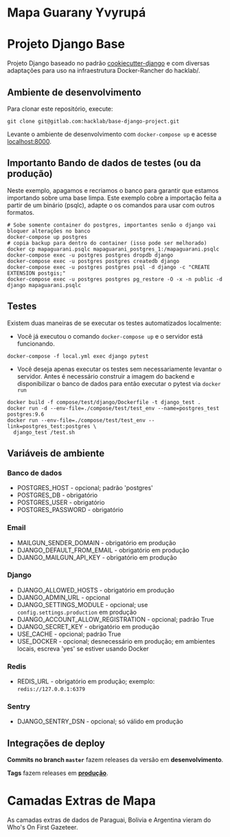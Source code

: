 # Mapa Guarany Yvyrupá

# Projeto Django Base

Projeto Django baseado no padrão [cookiecutter-django](http://cookiecutter-django.readthedocs.io/en/latest) e com diversas adaptações para uso na infraestrutura Docker-Rancher do hacklab/.

## Ambiente de desenvolvimento

Para clonar este repositório, execute:

`git clone git@gitlab.com:hacklab/base-django-project.git`

Levante o ambiente de desenvolvimento com `docker-compose up` e acesse [localhost:8000](http://localhost:8000).

## Importanto Bando de dados de testes (ou da produção)

Neste exemplo, apagamos e recriamos o banco para garantir que estamos importando sobre uma base limpa.
Este exemplo cobre a importação feita a partir de um binário (psqlc), adapte o os comandos para usar com outros formatos.

```
# Sobe somente container do postgres, importantes senão o django vai bloquer alterações no banco
docker-compose up postgres
# copia backup para dentro do container (isso pode ser melhorado)
docker cp mapaguarani.psqlc mapaguarani_postgres_1:/mapaguarani.psqlc
docker-compose exec -u postgres postgres dropdb django
docker-compose exec -u postgres postgres createdb django
docker-compose exec -u postgres postgres psql -d django -c "CREATE EXTENSION postgis;"
docker-compose exec -u postgres postgres pg_restore -O -x -n public -d django mapaguarani.psqlc
```

## Testes

Existem duas maneiras de se executar os testes automatizados localmente:

- Você já executou o comando `docker-compose up` e o servidor está funcionando.

```
docker-compose -f local.yml exec django pytest
```

- Você deseja apenas executar os testes sem necessariamente levantar o servidor. Antes é necessário construir a imagem do backend e disponibilizar o banco de dados para então executar o pytest via `docker run`

```
docker build -f compose/test/django/Dockerfile -t django_test .
docker run -d --env-file=./compose/test/test_env --name=postgres_test postgres:9.6
docker run --env-file=./compose/test/test_env --link=postgres_test:postgres \
  django_test /test.sh
```

## Variáveis de ambiente
### Banco de dados
- POSTGRES_HOST - opcional; padrão 'postgres'
- POSTGRES_DB - obrigatório
- POSTGRES_USER - obrigatório
- POSTGRES_PASSWORD - obrigatório

### Email
- MAILGUN_SENDER_DOMAIN - obrigatório em produção
- DJANGO_DEFAULT_FROM_EMAIL - obrigatório em produção
- DJANGO_MAILGUN_API_KEY - obrigatório em produção

### Django
- DJANGO_ALLOWED_HOSTS - obrigatório em produção
- DJANGO_ADMIN_URL - opcional
- DJANGO_SETTINGS_MODULE - opcional; use `config.settings.production` em produção
- DJANGO_ACCOUNT_ALLOW_REGISTRATION - opcional; padrão True
- DJANGO_SECRET_KEY - obrigatório em produção
- USE_CACHE - opcional; padrão True
- USE_DOCKER - opcional; desnecessário em produção; em ambientes locais, escreva 'yes' se estiver usando Docker

### Redis
- REDIS_URL - obrigatório em produção; exemplo: `redis://127.0.0.1:6379`

### Sentry
- DJANGO_SENTRY_DSN - opcional; só válido em produção

## Integrações de deploy
**Commits no branch `master`** fazem releases da versão em **desenvolvimento**.

**Tags** fazem releases em [**produção**](http://guarani.map.as/).


# Camadas Extras de Mapa

As camadas extras de dados de Paraguai, Bolivia e Argentina vieram do Who's On First Gazeteer.

